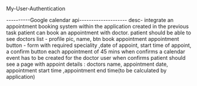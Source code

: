 My-User-Authentication

----------Google calendar api--------------------
desc- integrate an appointment booking system within the application created in the previous task
    patient can book an appointment with doctor.
    patient should be able to see doctors list - profile pic, name, btn book appointment
    appointment button - form with required speciality ,date of appoint, start time of appoint, a confirm button
    each appointment of 45 mins
    when confirms a calendar event has to be created for the doctor user
    when confirms patient should see a page with appoint details : doctors name, appointment date, appointment start time ,appointment end time(to be calculated by application)


